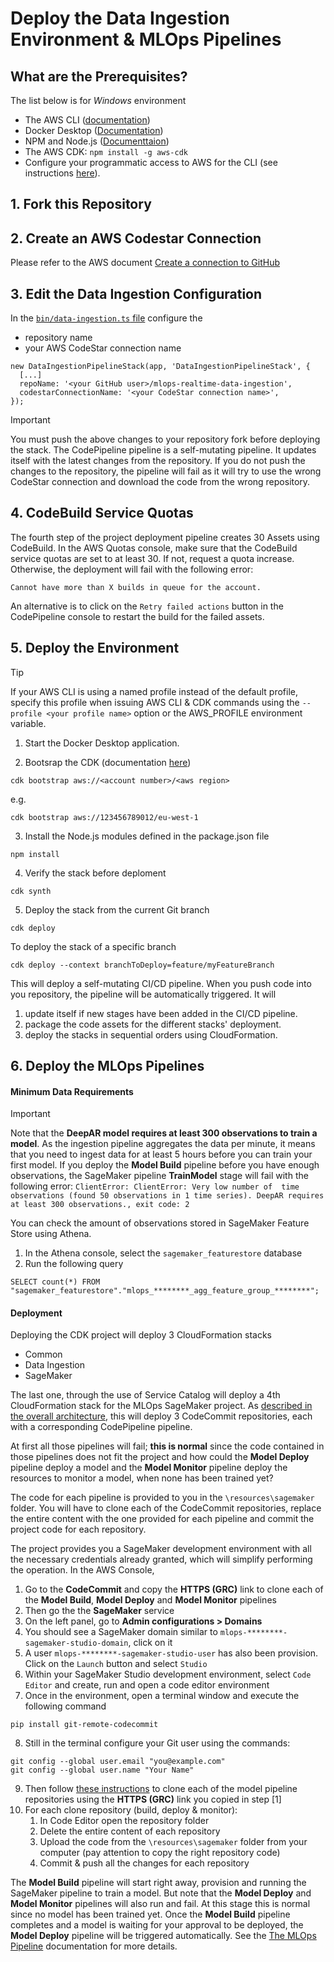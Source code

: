 # Deploy the Data Ingestion Environment & MLOps Pipelines
## What are the Prerequisites?
The list below is for _Windows_ environment
* The AWS CLI ([documentation](https://docs.aws.amazon.com/cli/latest/userguide/getting-started-install.html))  
* Docker Desktop ([Documentation](https://docs.docker.com/desktop/windows/install/))  
* NPM and Node.js ([Documenttaion](https://docs.npmjs.com/downloading-and-installing-node-js-and-npm))
* The AWS CDK: `npm install -g aws-cdk`
* Configure your programmatic access to AWS for the CLI (see instructions [here](https://docs.aws.amazon.com/cdk/v2/guide/getting_started.html#getting_started_auth)).
## 1. Fork this Repository
## 2. Create an AWS Codestar Connection
Please refer to the AWS document [Create a connection to GitHub](https://docs.aws.amazon.com/dtconsole/latest/userguide/connections-create-github.html)
## 3. Edit the Data Ingestion Configuration
In the [`bin/data-ingestion.ts` file](https://github.com/amanoxsolutions/mlops-realtime-data-ingestion/blob/main/bin/data-ingestion.ts#L35-L36) configure the 
* repository name
* your AWS CodeStar connection name
```
new DataIngestionPipelineStack(app, 'DataIngestionPipelineStack', {
  [...]
  repoName: '<your GitHub user>/mlops-realtime-data-ingestion',
  codestarConnectionName: '<your CodeStar connection name>',
});
```
> [!IMPORTANT]
> You must push the above changes to your repository fork before deploying the stack. The CodePipeline pipeline is a
> self-mutating pipeline. It updates itself with the latest changes from the repository. If you do not push the changes
> to the repository, the pipeline will fail as it will try to use the wrong CodeStar connection and download the
> code from the wrong repository.
## 4. CodeBuild Service Quotas
The fourth step of the project deployment pipeline creates 30 Assets using CodeBuild.
In the AWS Quotas console, make sure that the CodeBuild service quotas are set to at least 30. 
If not, request a quota increase. Otherwise, the deployment will fail with the following error:
```
Cannot have more than X builds in queue for the account.
```
An alternative is to click on the `Retry failed actions` button in the CodePipeline console to restart the build for
the failed assets.
## 5. Deploy the Environment
> [!TIP]
> If your AWS CLI is using a named profile instead of the default profile,  specify this profile when issuing 
> AWS CLI & CDK commands using the `--profile <your profile name>` option or the AWS_PROFILE environment variable.

1. Start the Docker Desktop application.

2. Bootsrap the CDK (documentation [here](https://docs.aws.amazon.com/cdk/v2/guide/getting_started.html#getting_started_bootstrap))
```
cdk bootstrap aws://<account number>/<aws region>
```

e.g.
```
cdk bootstrap aws://123456789012/eu-west-1
```


3. Install the Node.js modules defined in the package.json file
```
npm install
```

4. Verify the stack before deploment
```
cdk synth
```

5. Deploy the stack from the current Git branch
```
cdk deploy
```

To deploy the stack of a specific branch
```
cdk deploy --context branchToDeploy=feature/myFeatureBranch
```

This will deploy a self-mutating CI/CD pipeline. When you push code into you repository, the pipeline will be 
automatically triggered.
It will 
1. update itself if new stages have been added in the CI/CD pipeline.
2. package the code assets for the different stacks' deployment.
3. deploy the stacks in sequential orders using CloudFormation.
## 6. Deploy the MLOps Pipelines
#### Minimum Data Requirements
> [!IMPORTANT]  
> Note that the __DeepAR model requires at least 300 observations to train a model__. As the ingestion pipeline 
> aggregates the data per minute, it means that you need to ingest data for at least 5 hours before you can train 
> your first model. If you deploy the __Model Build__ pipeline before you have enough observations, the SageMaker 
> pipeline __TrainModel__ stage will fail with the following error: `ClientError: ClientError: Very low number of 
> time observations (found 50 observations in 1 time series). DeepAR requires at least 300 observations., exit code: 2`

You can check the amount of observations stored in SageMaker Feature Store using Athena.
1. In the Athena console, select the `sagemaker_featurestore` database
2. Run the following query 
```
SELECT count(*) FROM "sagemaker_featurestore"."mlops_********_agg_feature_group_********";
```
#### Deployment
Deploying the CDK project will deploy 3 CloudFormation stacks 
* Common 
* Data Ingestion 
* SageMaker

The last one, through the use of Service Catalog will deploy a 4th CloudFormation stack for the MLOps SageMaker project.
As [described in the overall architecture](../README.md), this will deploy 3 CodeCommit repositories, each with a corresponding 
CodePipeline pipeline.

At first all those pipelines will fail; __this is normal__ since the code contained in those pipelines does not fit the 
project and how could the __Model Deploy__ pipeline deploy a model and the __Model Monitor__ pipeline deploy the 
resources to monitor a model, when none has been trained yet?

The code for each pipeline is provided to you in the `\resources\sagemaker` folder. You will have to clone each of the 
CodeCommit repositories, replace the entire content with the one provided for each pipeline and commit the project code 
for each repository. 

The project provides you a SageMaker development environment with all the necessary credentials already granted, which 
will simplify performing the operation. In the AWS Console,
1. Go to the __CodeCommit__ and copy the __HTTPS (GRC)__ link to clone each of the __Model Build__, __Model Deploy__ and __Model Monitor__ pipelines
2. Then go the the __SageMaker__ service
3. On the left panel, go to __Admin configurations > Domains__
4. You should see a SageMaker domain similar to `mlops-********-sagemaker-studio-domain`, click on it
5. A user `mlops-********-sagemaker-studio-user` has also been provision. Click on the `Launch` button and select `Studio`
6. Within your SageMaker Studio development environment, select `Code Editor` and create, run and open a code editor environment
7. Once in the environment, open a terminal window and execute the following command 
```
pip install git-remote-codecommit
```
8. Still in the terminal configure your Git user using the commands:
```
git config --global user.email "you@example.com"
git config --global user.name "Your Name"
```
9. Then follow [these instructions](https://docs.aws.amazon.com/sagemaker/latest/dg/code-editor-use-clone-a-repository.html) to clone each of the model pipeline repositories using the __HTTPS (GRC)__  link you copied in step [1]
10. For each clone repository (build, deploy & monitor):
    1. In Code Editor open the repository folder
    2. Delete the entire content of each repository
    2. Upload the code from the `\resources\sagemaker` folder from your computer (pay attention to copy the right repository code)
    3. Commit & push all the changes for each repository

The __Model Build__ pipeline will start right away, provision and running the SageMaker pipeline to train a model. 
But note that the __Model Deploy__ and __Model Monitor__ pipelines will also run and fail. At this stage this is normal 
since no model has been trained yet. Once the __Model Build__ pipeline completes and a model is waiting for your 
approval to be deployed, the __Model Deploy__ pipeline will be triggered automatically.
See the [The MLOps Pipeline](./MLOPS.md) documentation for more details.

